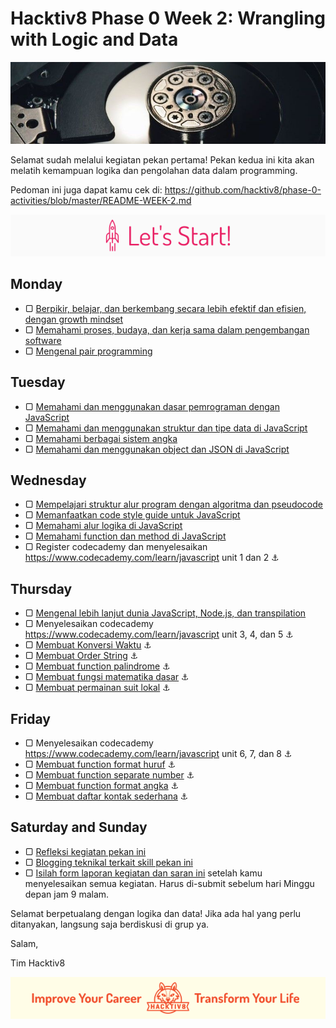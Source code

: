 # Hacktiv8 Phase 0 Week 2: Wrangling with Logic and Data

![Header](assets/header-w2.jpg)

Selamat sudah melalui kegiatan pekan pertama! Pekan kedua ini kita akan melatih kemampuan logika dan pengolahan data dalam programming.

Pedoman ini juga dapat kamu cek di: <https://github.com/hacktiv8/phase-0-activities/blob/master/README-WEEK-2.md>

![Let's start!](assets/start.png)

## Monday

- ▢ [Berpikir, belajar, dan berkembang secara lebih efektif dan efisien, dengan growth mindset](https://github.com/hacktiv8/phase-0-activities/blob/master/modules/thinking.md)
- ▢ [Memahami proses, budaya, dan kerja sama dalam pengembangan software](https://github.com/hacktiv8/phase-0-activities/blob/master/modules/software-culture-teamwork.md)
- ▢ [Mengenal pair programming](https://github.com/hacktiv8/phase-0-activities/blob/master/modules/pair-programming.md)


## Tuesday

- ▢ [Memahami dan menggunakan dasar pemrograman dengan JavaScript](https://github.com/hacktiv8/phase-0-activities/blob/master/modules/js-basics.md)
- ▢ [Memahami dan menggunakan struktur dan tipe data di JavaScript](https://github.com/hacktiv8/phase-0-activities/blob/master/modules/js-data.md)
- ▢ [Memahami berbagai sistem angka](https://github.com/hacktiv8/phase-0-activities/blob/master/modules/number-system.md)
- ▢ [Memahami dan menggunakan object dan JSON di JavaScript](https://github.com/hacktiv8/phase-0-activities/blob/master/modules/js-object-json.md)

## Wednesday

- ▢ [Mempelajari struktur alur program dengan algoritma dan pseudocode](https://github.com/hacktiv8/phase-0-activities/blob/master/modules/algorithm-pseudocode.md)
- ▢ [Memanfaatkan code style guide untuk JavaScript](https://github.com/hacktiv8/phase-0-activities/blob/master/modules/js-code-style.md)
- ▢ [Memahami alur logika di JavaScript](https://github.com/hacktiv8/phase-0-activities/blob/master/modules/js-logic.md)
- ▢ [Memahami function dan method di JavaScript](https://github.com/hacktiv8/phase-0-activities/blob/master/modules/js-function-method.md)
- ▢ Register codecademy dan menyelesaikan https://www.codecademy.com/learn/javascript unit 1 dan 2 :anchor:

## Thursday
- ▢ [Mengenal lebih lanjut dunia JavaScript, Node.js, dan transpilation](https://github.com/hacktiv8/phase-0-activities/blob/master/modules/js-world.md)
- ▢ Menyelesaikan codecademy https://www.codecademy.com/learn/javascript unit 3, 4, dan 5  :anchor:
- ▢ [Membuat Konversi Waktu](https://github.com/hacktiv8/phase-0-activities/blob/master/modules/konversi-waktu.md) :anchor:
- ▢ [Membuat Order String](https://github.com/hacktiv8/phase-0-activities/blob/master/modules/order-string.md) :anchor:
- ▢ [Membuat function palindrome](https://github.com/hacktiv8/phase-0-activities/blob/master/modules/palindrome.md) :anchor:
- ▢ [Membuat fungsi matematika dasar](https://github.com/hacktiv8/phase-0-activities/blob/master/modules/math-basics.md) :anchor:
- ▢ [Membuat permainan suit lokal](https://github.com/hacktiv8/phase-0-activities/blob/master/modules/rock-paper-scissors.md) :anchor:

## Friday

- ▢ Menyelesaikan codecademy https://www.codecademy.com/learn/javascript unit 6, 7, dan 8  :anchor:
- ▢ [Membuat function format huruf](https://github.com/hacktiv8/phase-0-activities/blob/master/modules/format-huruf.md) :anchor:
- ▢ [Membuat function separate number](https://github.com/hacktiv8/phase-0-activities/blob/master/modules/separate-number.md) :anchor:
- ▢ [Membuat function format angka](https://github.com/hacktiv8/phase-0-activities/blob/master/modules/format-angka.md) :anchor:
- ▢ [Membuat daftar kontak sederhana](https://github.com/hacktiv8/phase-0-activities/blob/master/modules/contact-list.md) :anchor:

## Saturday and Sunday

- ▢ [Refleksi kegiatan pekan ini](https://github.com/hacktiv8/phase-0-activities/blob/master/modules/reflection.md)
- ▢ [Blogging teknikal terkait skill pekan ini](https://github.com/hacktiv8/phase-0-activities/blob/master/modules/blog.md)
- ▢ [Isilah form laporan kegiatan dan saran ini](http://bit.ly/hacktiv8-report-p0w2) setelah kamu menyelesaikan semua kegiatan. Harus di-submit sebelum hari Minggu depan jam 9 malam.

Selamat berpetualang dengan logika dan data! Jika ada hal yang perlu ditanyakan, langsung saja berdiskusi di grup ya.

Salam,

Tim Hacktiv8

![Hacktiv8 Banner](assets/banner.png)
